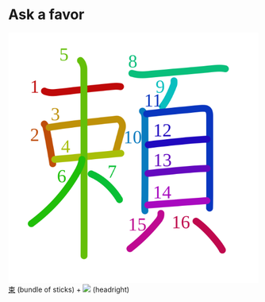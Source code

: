 # Ask a favor
![983c](../Kanji/kanji-colorize/983c.svg)
[束](../Kanji/kanji-dict/束.md) (bundle of sticks) + ![](http://www.kanjidamage.com/assets/radsmall/face-2520221f8289197c2b3ac048c209f308fb37b092dcd03f501849fee111b9ce77.jpg) (headright)